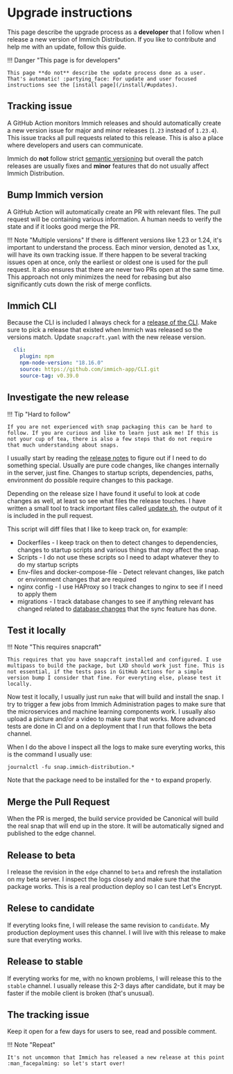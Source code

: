 # Upgrade instructions

This page describe the upgrade process as a **developer** that I follow when I release a new version of Immich Distribution. If you like to contribute and help me with an update, follow this guide.

!!! Danger "This page is for developers"

    This page **do not** describe the update process done as a user. That's automatic! :partying_face: For update and user focused instructions see the [install page](/install/#updates).

## Tracking issue

A GitHub Action monitors Immich releases and should automatically create a new version issue for major and minor releases (`1.23` instead of `1.23.4`). This issue tracks all pull requests related to this release. This is also a place where developers and users can communicate.

Immich do **not** follow strict [semantic versioning](https://semver.org/) but overall the patch releases are usually fixes and **minor** features that do not usually affect Immich Distribution.

## Bump Immich version

A GitHub Action will automatically create an PR with relevant files.
The pull request will be containing various information. A human needs to verify the state and if it looks good merge the PR.

!!! Note "Multiple versions"
    If there is different versions like 1.23 or 1.24, it's important to understand the process. Each minor version, denoted as 1.xx, will have its own tracking issue. If there happen to be several tracking issues open at once, only the earliest or oldest one is used for the pull request. It also ensures that there are never two PRs open at the same time. This approach not only minimizes the need for rebasing but also significantly cuts down the risk of merge conflicts.

## Immich CLI

Because the CLI is included I always check for a [release of the CLI](https://github.com/immich-app/CLI/releases). Make sure to pick a release that existed when Immich was released so the versions match. Update `snapcraft.yaml` with the new release version.

```yaml hl_lines="5"
  cli:
    plugin: npm
    npm-node-version: "18.16.0"
    source: https://github.com/immich-app/CLI.git
    source-tag: v0.39.0
```

## Investigate the new release

!!! Tip "Hard to follow"

    If you are not experienced with snap packaging this can be hard to follow. If you are curious and like to learn just ask me! If this is not your cup of tea, there is also a few steps that do not require that much understanding about snaps.

I usually start by reading the [release notes](https://github.com/immich-app/immich/releases) to figure out if I need to do something special. Usually are pure code changes, like changes internally in the server, just fine. Changes to startup scripts, dependencies, paths, environment do possible require changes to this package.

Depending on the release size I have found it useful to look at code changes as well, at least so see what files the release touches. I have written a small tool to track important files called [update.sh](https://github.com/nsg/immich-distribution/blob/master/update.sh), the output of it is included in the pull request.

This script will diff files that I like to keep track on, for example:

* Dockerfiles - I keep track on then to detect changes to dependencies, changes to startup scripts and various things that _may_ affect the snap.
* Scripts - I do not use these scripts so I need to adapt whatever they to do my startup scripts
* Env-files and docker-compose-file - Detect relevant changes, like patch or environment changes that are required
* nginx config - I use HAProxy so I track changes to nginx to see if I need to apply them
* migrations - I track database changes to see if anything relevant has changed related to [database changes](https://github.com/nsg/immich-distribution/blob/master/src/etc/modify-db.sql) that the sync feature has done.

## Test it locally

!!! Note "This requires snapcraft"

    This requires that you have snapcraft installed and configured. I use multipass to build the package, but LXD should work just fine. This is not essential, if the tests pass in GitHub Actions for a simple version bump I consider that fine. For everyting else, please test it locally.

Now test it locally, I usually just run `make` that will build and install the snap. I try to trigger a few jobs from Immich Administration pages to make sure that the microservices and machine learning components work. I usually also upload a picture and/or a video to make sure that works. More advanced tests are done in CI and on a deployment that I run that follows the beta channel.

When I do the above I inspect all the logs to make sure everyting works, this is the command I usually use:

```
journalctl -fu snap.immich-distribution.*
```

Note that the package need to be installed for the `*` to expand properly.

## Merge the Pull Request

When the PR is merged, the build service provided be Canonical will build the real snap that will end up in the store. It will be automatically signed and published to the edge channel.

## Release to beta

I release the revision in the `edge` channel to `beta` and refresh the installation on my beta server. I inspect the logs closely and make sure that the package works. This is a real production deploy so I can test Let's Encrypt.

## Relese to candidate

If everyting looks fine, I will release the same revision to `candidate`. My production deployment uses this channel. I will live with this release to make sure that everyting works.

## Release to stable

If everyting works for me, with no known problems, I will release this to the `stable` channel. I usually release this 2-3 days after candidate, but it may be faster if the mobile client is broken (that's unusual).

## The tracking issue

Keep it open for a few days for users to see, read and possible comment.

!!! Note "Repeat"

    It's not uncommon that Immich has released a new release at this point :man_facepalming: so let's start over!
